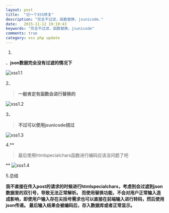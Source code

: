 ```yaml
---
layout: post
title:  "记一个XSS修复"
description: "完全不过滤，函数替换，jsunicode."
date:   2015-11-12 19:19:43
keywords: "完全不过滤，函数替换，jsunicode"
comments: true
category: xss php update
---
```



1.

 、**json数据完全没有过滤的情况下**

![xss1.1][1]

2、

> **一般肯定有函数会进行替换的**

![xss1.2][2]

3、 

> **不过可以使用jsunicode绕过**

![xss1.3][3]

4.**

> 最后使用htmlspecialchars函数进行编码应该没问题了吧

**
![xss1.4][4]


5.总结

  **我不直接在传入post的请求的时候进行htmlspecialchars，考虑到会过滤到json数据里的双引号，导致无法正常解析。 而使用替换功能，不会对用户正常输入造成影响，即使用户输入存在尖括号需求也可以直接在前端输入进行转码，然后使用json传递。
    最后输入结果会被编码后，存入数据库或者正常显示。**

  [1]: https://striker.teambition.net/thumbnail/110l3ac50ac8ebd81f7495a7c77f9c5aae7e/w/800/h/369
  [2]: https://striker.teambition.net/thumbnail/110l07df36b174bf0042e1dd2ffa907164a2/w/800/h/277
  [3]: https://striker.teambition.net/thumbnail/110l2b09684727b08c3671b2a8c1725c537a/w/800/h/371
  [4]: https://striker.teambition.net/thumbnail/110l0ea6ca525f403aa5e6870531cb2e1163/w/800/h/246